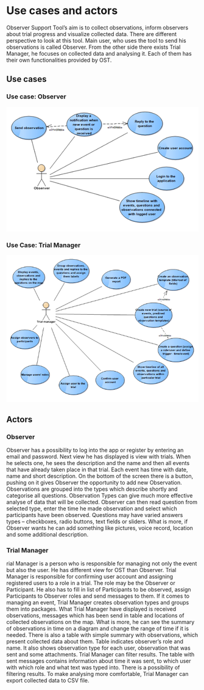 # Use cases and actors

Observer Support Tool’s aim is to  collect observations, inform observers about trial progress and visualize collected data. There are different perspective to look at this tool.  Main user, who uses the tool to send his observations is called Observer. From the other side there exists Trial Manager, he focuses on collected data and analysing it.  Each of them has their own functionalities provided by OST. 

## Use cases

### Use case: Observer
![](/doc/img/use-cases-observer.png)

### Use Case: Trial Manager
![](/doc/img/use-cases-trial-manager.png)


## Actors

### Observer

Observer has a possibility to log into the app or register by entering an email and password. Next view he has displayed is view with trials. When he selects one, he sees the description and the name and then all events that have already taken place in that trial. Each event has time with date, name and short description. On the bottom of the screen there is a button, pushing on it gives Observer the opportunity to add new Observation. Observations are grouped into the types which  describe shortly and categorise all questions. Observation Types can give much more effective analyse of data that will be collected. Observer can then read question from selected type, enter the time he made observation and select which participants have been observed. Questions may have varied answers types – checkboxes, radio buttons, text fields or sliders. What is more, if Observer wants he can add something like pictures, voice record, location and some additional description. 

### Trial Manager

rial Manager is a person who is responsible for managing not only the event but also the user. He has different view for OST than Observer. Trial Manager is responsible for confirming user account and assigning registered users to a role in a trial. The role may be the Observer or Participant. He also has to fill in list of Participants to be observed, assign Participants to Observer roles and send messages to them. If it comes to managing an event, Trial Manager creates observation types and groups them into packages. What Trial Manager have displayed is received observations,  messages which has been send in table  and locations of collected observations on the map. What is more, he can see the summary of observations in time on a diagram and change the range of time if it is needed. There is also a table with simple summary with observations, which present collected data about them.  Table  indicates observer’s role and name. It also shows observation type for each user, observation that was sent and some attachments. Trial Manager can filter results. The table with sent messages contains information about time it was sent, to which user with which role and what text was typed into. There is a possibility of filtering results. To make analysing more comfortable, Trial Manager can export collected data to CSV file. 




